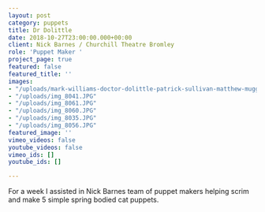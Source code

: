 ```yaml
---
layout: post
category: puppets
title: Dr Dolittle
date: 2018-10-27T23:00:00.000+00:00
client: Nick Barnes / Churchill Theatre Bromley
role: 'Puppet Maker '
project_page: true
featured: false
featured_title: ''
images:
- "/uploads/mark-williams-doctor-dolittle-patrick-sullivan-matthew-mugg-vicky-entwistle-polynesia-and-the-cast-of-doctor-dolittle-credit-alastair-muir.jpg"
- "/uploads/img_8041.JPG"
- "/uploads/img_8061.JPG"
- "/uploads/img_8060.JPG"
- "/uploads/img_8035.JPG"
- "/uploads/img_8056.JPG"
featured_image: ''
vimeo_videos: false
youtube_videos: false
vimeo_ids: []
youtube_ids: []

---
```

For a week I assisted in Nick Barnes team of puppet makers helping scrim and make 5 simple spring bodied cat puppets. 